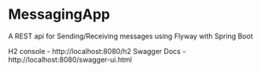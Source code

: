 # MessagingApp
A REST api for Sending/Receiving messages using Flyway with Spring Boot


H2 console -  http://localhost:8080/h2
Swagger Docs - http://localhost:8080/swagger-ui.html
